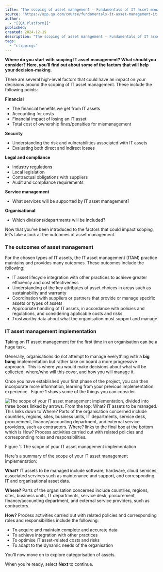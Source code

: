 ```yaml
---
title: "The scoping of asset management - Fundamentals of IT asset management | IT | Lesson | QA Platform"
source: "https://app.qa.com/course/fundamentals-it-asset-management-it-1698/scoping-asset-management/?context_id=13246&context_resource=lp"
author:
  - "[[QA Platform]]"
published:
created: 2024-12-19
description: "The scoping of asset management - Fundamentals of IT asset management | IT | lesson from QA Platform. Start learning today with our digital training solutions."
tags:
  - "clippings"
---
```

**Where do you start with scoping IT asset management? What should you consider? Here, you’ll find out about some of the factors that will help your decision-making.** 

There are several high-level factors that could have an impact on your decisions around the scoping of IT asset management. These include the following points: 

**Financial** 

- The financial benefits we get from IT assets
- Accounting for costs
- Financial impact of losing an IT asset
- Total cost of ownership fines/penalties for mismanagement

**Security** 

- Understanding the risk and vulnerabilities associated with IT assets
- Evaluating both direct and indirect losses

**Legal and compliance** 

- Industry regulations
- Local legislation
- Contractual obligations with suppliers
- Audit and compliance requirements

**Service management** 

- What services will be supported by IT asset management?

**Organisational** 

- Which divisions/departments will be included?

Now that you’ve been introduced to the factors that could impact scoping, let’s take a look at the outcomes of asset management. 

### The outcomes of asset management 

For the chosen types of IT assets, the IT asset management (ITAM) practice maintains and provides many outcomes. These outcomes include the following: 

- IT asset lifecycle integration with other practices to achieve greater efficiency and cost effectiveness
- Understanding of the key attributes of asset choices in areas such as sustainability and warranty
- Coordination with suppliers or partners that provide or manage specific assets or types of assets
- Appropriate handling of IT assets, in accordance with policies and regulations, and considering applicable costs and risks
- Trustworthy data about what the organisation must support and manage

### IT asset management implementation 

Taking on IT asset management for the first time in an organisation can be a huge task. 

Generally, organisations do not attempt to manage everything with a **big bang** implementation but rather take on board a more progressive approach.  This is where you would make decisions about what will be collected, where/who will this cover, and how you will manage it.   

Once you have established your first phase of the project, you can then incorporate more information, learning from your previous implementation experience.  Figure 1 shows some of the things you can consider. 

![The scope of your IT asset management implementation, divided into three boxes linked by arrows. From the top: What? IT assets to be managed. This links down to Where? Parts of the organisation concerned include countries, regions, sites, business units, IT departments, service desk, procurement, finance/accounting department, and external service providers, such as contractors. Where? links to the final box at the bottom which is How? Process activities carried out with related policies and corresponding roles and responsibilities.](https://assets.cloudacademy.com/bakery/media/uploads/entity/blobid0-500c1bb7-b6b9-4526-9437-3179e9d73a45.png)

Figure 1: The scope of your IT asset management implementation 

Here's a summary of the scope of your IT asset management implementation: 

**What?** IT assets to be managed include software, hardware, cloud services, associated services such as maintenance and support, and corresponding IT and organisational asset data. 

**Where?** Parts of the organisation concerned include countries, regions, sites, business units, IT departments, service desk, procurement, finance/accounting department, and external service providers, such as contractors. 

**How?** Process activities carried out with related policies and corresponding roles and responsibilities include the following: 

- To acquire and maintain complete and accurate data
- To achieve integration with other practices
- To optimise IT asset-related costs and risks
- To adapt to the dynamic needs of the organisation

You’ll now move on to explore categorisation of assets. 

When you’re ready, select **Next** to continue.